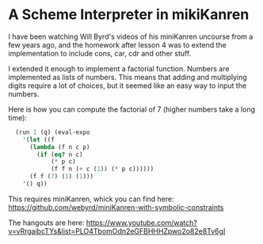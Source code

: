 # A Scheme Interpreter in mikiKanren

I have been watching Will Byrd's videos of his miniKanren uncourse
from a few years ago, and the homework after lesson 4 was to extend
the implementation to include cons, car, cdr and other stuff.

I extended it enough to implement a factorial function. Numbers are implemented
as lists of numbers. This means that adding and multiplying digits require
a lot of choices, but it seemed like an easy way to input the numbers.

Here is how you can compute the factorial of 7 (higher numbers take a long time):

```scheme
  (run 1 (q) (eval-expo
    '(let ((f
      (lambda (f n c p)
        (if (eq? n c)
            (* p c)
            (f f n (+ c (1)) (* p c))))))
      (f f (7) (1) (1)))
    '() q))
```

This requires miniKanren, whick you can find here:
https://github.com/webyrd/miniKanren-with-symbolic-constraints

The hangouts are here:
https://www.youtube.com/watch?v=vRrgaibcTYs&list=PLO4TbomOdn2eGFBHHHZpwo2o82e8Tv6gI
